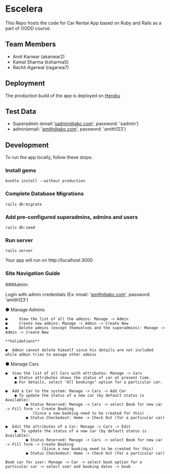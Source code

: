 # Escelera
This Repo hosts the code for Car Rental App based on Ruby and Rails as a part of OODD course.

[1]: http://rent-godrive.herokuapp.com

## Team Members
* Amit Kanwar (akanwar2)
* Kamal Sharma (ksharma5)
* Rachit Agarwal (ragarwa7)

## Deployment
The production build of the app is deployed on [Heroku][1]

## Test Data
* Superadmin (email:'sadmin@abc.com', password: 'sadmin')
* admin(email: 'amith@abc.com', password: 'amith123')
## Development
To run the app locally, follow these stops:

### Install gems
```
bundle install --without production
```

### Complete Database Migrations
```
rails db:migrate
```

### Add pre-configured superadmins, admins and users
```
rails db:seed
```

### Run server
```
rails server
```

Your app will run on http://localhost:3000

### Site Navigation Guide 

###Admin:

Login with admin credentials (Ex: email: 'amith@abc.com', password: 'amith123')

● Manage Admins
```
●	  View the list of all the admins: Manage -> Admin
●	  Create new admins: Manage -> Admin -> Create New
●	  Delete admins (except themselves and the superadmins): Manage -> Admin -> Create New

**Validations**

●  Admin cannot delete himself since his details are not included while admin tries to manage other admins

```

● Manage Cars
```
●  View the list of all Cars with attributes: Manage -> Cars
    ● Status attributes shows the status of car at present time.
    ● For details, select "All bookings" option for a particular car.
    
●  Add a Car to the system: Manage -> Cars -> Add Car
    ● To update the status of a new car (by default status is Available):
         ● Status Reserved: Manage -> Cars -> select Book for new car -> Fill form -> Create Booking
            (Since a new booking need to be created for this)
         ● Status Checkedout: Home -> Check Out (for a particular car)
      
●  Edit the attributes of a Car: Manage -> Cars -> Edit
    ●  To update the status of a new car (by default status is Available):
         ● Status Reserved: Manage -> Cars -> select Book for new car -> Fill form -> Create Booking
                (Since a new booking need to be created for this)
         ● Status Checkedout: Home -> Check Out (for a particular car)
```

```
Book car for user: Manage -> Car -> select book option for a particular car -> select user and booking dates -> book

```

